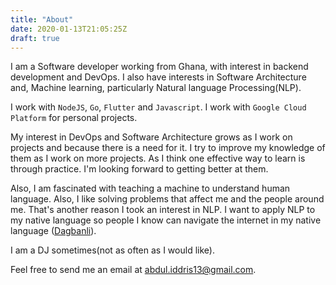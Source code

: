 ```yaml
---
title: "About"
date: 2020-01-13T21:05:25Z
draft: true
---
```


I am a Software developer working from Ghana, with interest in backend development and DevOps. I also have interests in Software Architecture and, Machine learning, particularly Natural language Processing(NLP). 

I work with `NodeJS`, `Go`, `Flutter` and `Javascript`. I work with `Google Cloud Platform` for personal projects. 

My interest in DevOps and Software Architecture grows as I work on projects and because there is a need for it. I try to improve my knowledge of them as I work on more projects. As I think one effective way to learn is through practice. I'm looking forward to getting better at them.

 Also, I am fascinated with teaching a machine to understand human language. Also, I like solving problems that affect me and the people around me. That's another reason I took an interest in NLP. I want to apply NLP to my native language so people I know can navigate the internet in my native language ([Dagbanli](https://en.wikipedia.org/wiki/Dagbani_language)). 

I am a DJ sometimes(not as often as I would like).

Feel free to send me an email at abdul.iddris13@gmail.com. 
